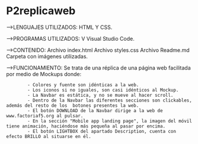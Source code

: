 # P2replicaweb

-->LENGUAJES UTILIZADOS: 
            HTML Y CSS.

-->PROGRAMAS UTILIZADOS: V
            Visual Studio Code.

-->CONTENIDO: 
            Archivo index.html
            Archivo styles.css
            Archivo Readme.md
            Carpeta con imágenes utilizadas.

-->FUNCIONAMIENTO: 
            Se trata de una réplica de una página web facilitada por medio de Mockups donde:

            - Colores y fuente son idénticas a la web.
            - Los iconos si no iguales, son casi idénticos al Mockup.
            - La Navbar es estática, y no se mueve al hacer scroll.
            - Dentro de la Navbar las diferentes secciones son clickables, además del resto de los  botones presentes la web.
            - El botón DOWNLOAD de la Navbar dirige a la web de www.factoriaf5.org al pulsar.
            - En la sección "Mobile app landing page", la imagen del móvil tiene animación, haciéndose más pequeña al pasar por encima.
            - El botón LIGHTBOX del apartado Description, cuenta con efecto BRILLO al situarse en él.



            


